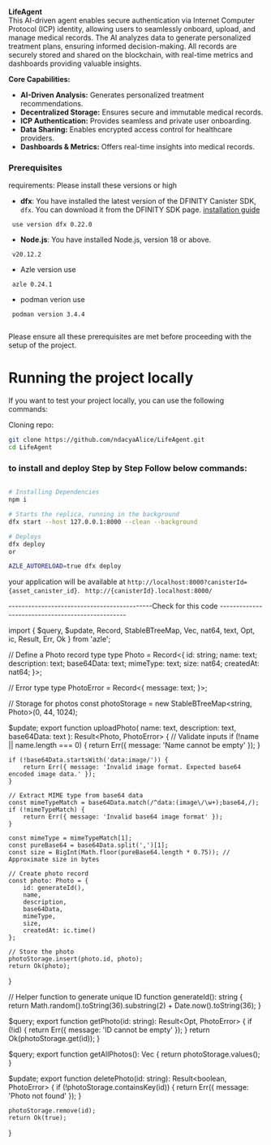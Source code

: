 **LifeAgent**  
This AI-driven agent enables secure authentication via Internet Computer Protocol (ICP) identity, allowing users to seamlessly onboard, upload, and manage medical records. The AI analyzes data to generate personalized treatment plans, ensuring informed decision-making. All records are securely stored and shared on the blockchain, with real-time metrics and dashboards providing valuable insights.  

**Core Capabilities:**  
- **AI-Driven Analysis:** Generates personalized treatment recommendations.  
- **Decentralized Storage:** Ensures secure and immutable medical records.  
- **ICP Authentication:** Provides seamless and private user onboarding.  
- **Data Sharing:** Enables encrypted access control for healthcare providers.  
- **Dashboards & Metrics:** Offers real-time insights into medical records.  




### Prerequisites

requirements: Please install these versions or high

- **dfx**: You have installed the latest version of the DFINITY Canister SDK, `dfx`. You can download it from the DFINITY SDK page. [installation guide](https://demergent-labs.github.io/azle/get_started.html#installation)

 ```
  use version dfx 0.22.0
 ```
- **Node.js**: You have installed Node.js, version 18 or above.
```
 v20.12.2

```
- Azle version use 
 ```
  azle 0.24.1
 ```

 - podman verion use

 ```
  podman version 3.4.4
  
 ```
Please ensure all these prerequisites are met before proceeding with the setup of the project.

# Running the project locally

If you want to test your project locally, you can use the following commands:

Cloning repo:

```bash
git clone https://github.com/ndacyaAlice/LifeAgent.git
cd LifeAgent
```


### to install and deploy Step by Step Follow below commands:

```bash

# Installing Dependencies
npm i

# Starts the replica, running in the background
dfx start --host 127.0.0.1:8000 --clean --background

# Deploys
dfx deploy
or

AZLE_AUTORELOAD=true dfx deploy
```

your application will be available at `http://localhost:8000?canisterId={asset_canister_id}`.
` http://{canisterId}.localhost:8000/`


--------------------------------------------Check for this code -------------------------------------------------



import {
    $query,
    $update,
    Record,
    StableBTreeMap,
    Vec,
    nat64,
    text,
    Opt,
    ic,
    Result,
    Err,
    Ok
} from 'azle';

// Define a Photo record type
type Photo = Record<{
    id: string;
    name: text;
    description: text;
    base64Data: text;
    mimeType: text;
    size: nat64;
    createdAt: nat64;
}>;

// Error type
type PhotoError = Record<{
    message: text;
}>;

// Storage for photos
const photoStorage = new StableBTreeMap<string, Photo>(0, 44, 1024);

$update;
export function uploadPhoto(
    name: text,
    description: text,
    base64Data: text
): Result<Photo, PhotoError> {
    // Validate inputs
    if (!name || name.length === 0) {
        return Err({ message: 'Name cannot be empty' });
    }

    if (!base64Data.startsWith('data:image/')) {
        return Err({ message: 'Invalid image format. Expected base64 encoded image data.' });
    }

    // Extract MIME type from base64 data
    const mimeTypeMatch = base64Data.match(/^data:(image\/\w+);base64,/);
    if (!mimeTypeMatch) {
        return Err({ message: 'Invalid base64 image format' });
    }

    const mimeType = mimeTypeMatch[1];
    const pureBase64 = base64Data.split(',')[1];
    const size = BigInt(Math.floor(pureBase64.length * 0.75)); // Approximate size in bytes

    // Create photo record
    const photo: Photo = {
        id: generateId(),
        name,
        description,
        base64Data,
        mimeType,
        size,
        createdAt: ic.time()
    };

    // Store the photo
    photoStorage.insert(photo.id, photo);
    return Ok(photo);
}

// Helper function to generate unique ID
function generateId(): string {
    return Math.random().toString(36).substring(2) + Date.now().toString(36);
}

$query;
export function getPhoto(id: string): Result<Opt<Photo>, PhotoError> {
    if (!id) {
        return Err({ message: 'ID cannot be empty' });
    }
    return Ok(photoStorage.get(id));
}

$query;
export function getAllPhotos(): Vec<Photo> {
    return photoStorage.values();
}

$update;
export function deletePhoto(id: string): Result<boolean, PhotoError> {
    if (!photoStorage.containsKey(id)) {
        return Err({ message: 'Photo not found' });
    }

    photoStorage.remove(id);
    return Ok(true);
}
